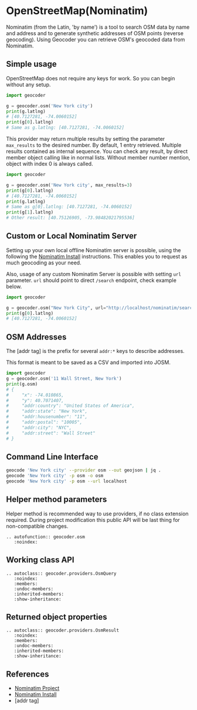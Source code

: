 # OpenStreetMap(Nominatim)

Nominatim (from the Latin, 'by name') is a tool to search OSM data by name and
address and to generate synthetic addresses of OSM points (reverse geocoding). Using
Geocoder you can retrieve OSM's geocoded data from Nominatim.

## Simple usage

OpenStreetMap does not require any keys for work. So you can begin without any setup.

```python
import geocoder

g = geocoder.osm('New York city')
print(g.latlng)
# [40.7127281, -74.0060152]
print(g[0].latlng)
# Same as g.latlng: [40.7127281, -74.0060152]
```

This provider may return multiple results by setting the parameter `max_results` to the
desired number. By default, 1 entry retrieved. Multiple results contained as
internal sequence. You can check any result, by direct member object calling like in
normal lists. Without member number mention, object with index 0 is always called.

```python
import geocoder

g = geocoder.osm('New York city', max_results=3)
print(g[0].latlng)
# [40.7127281, -74.0060152]
print(g.latlng)
# Same as g[0].latlng: [40.7127281, -74.0060152]
print(g[1].latlng)
# Other result: [40.75126905, -73.98482021795536]
```

## Custom or Local Nominatim Server

Setting up your own local offline Nominatim server is possible, using the following the
[Nominatim Install] instructions. This enables you to request as much geocoding as
your need.

Also, usage of any custom Nominatim Server is possible with setting `url` parameter.
`url` should point to direct `/search` endpoint, check example below.

```python
import geocoder

g = geocoder.osm("New York City", url="http://localhost/nominatim/search")
print(g[0].latlng)
# [40.7127281, -74.0060152]
```

## OSM Addresses

The [addr tag] is the prefix for several `addr:*` keys to describe addresses.

This format is meant to be saved as a CSV and imported into JOSM.

```python
import geocoder
g = geocoder.osm('11 Wall Street, New York')
print(g.osm)
# {
#     "x": -74.010865,
#     "y": 40.7071407,
#     "addr:country": "United States of America",
#     "addr:state": "New York",
#     "addr:housenumber": "11",
#     "addr:postal": "10005",
#     "addr:city": "NYC",
#     "addr:street": "Wall Street"
# }
```

## Command Line Interface

```bash
geocode 'New York city' --provider osm --out geojson | jq .
geocode 'New York city' -p osm -o osm
geocode 'New York city' -p osm --url localhost
```

## Helper method parameters

Helper method is recommended way to use providers, if no class extension required.
During project modification this public API will be last thing for non-compatible
changes.

```{eval-rst}
.. autofunction:: geocoder.osm
   :noindex:
```

## Working class API

```{eval-rst}
.. autoclass:: geocoder.providers.OsmQuery
   :noindex:
   :members:
   :undoc-members:
   :inherited-members:
   :show-inheritance:
```

## Returned object properties

```{eval-rst}
.. autoclass:: geocoder.providers.OsmResult
   :noindex:
   :members:
   :undoc-members:
   :inherited-members:
   :show-inheritance:
```

## References

- [Nominatim Project](http://wiki.openstreetmap.org/wiki/Nominatim)
- [Nominatim Install]
- [addr tag]

[_addr tag]: http://wiki.openstreetmap.org/wiki/Key:addr
[Nominatim Install]: https://nominatim.org/release-docs/latest/admin/Installation/
